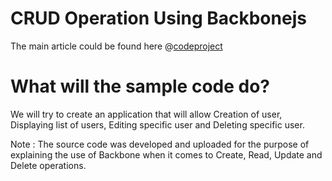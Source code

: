# CRUD Operation Using Backbonejs

The main article could be found here @[codeproject](http://www.codeproject.com/Articles/781935/CRUD-operation-using-Backbone-js)

# What will the sample code do? #
We will try to create an application that will allow Creation of user, Displaying list of users, Editing specific user and Deleting specific user.

Note : The source code was developed and uploaded for the purpose of explaining the use of Backbone when it comes to Create, Read, Update and Delete operations.
